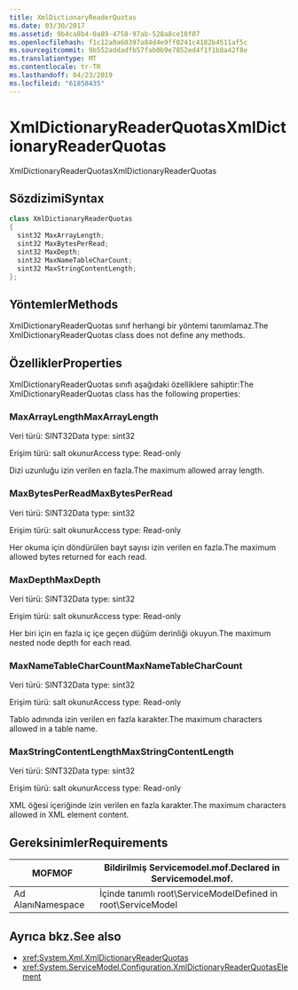 ```yaml
---
title: XmlDictionaryReaderQuotas
ms.date: 03/30/2017
ms.assetid: 9b4ca8b4-0a89-4758-97ab-528a8ce18f07
ms.openlocfilehash: f1c12a0a60397a84d4e9ff0241c4182b4511af5c
ms.sourcegitcommit: 9b552addadfb57fab0b9e7852ed4f1f1b8a42f8e
ms.translationtype: MT
ms.contentlocale: tr-TR
ms.lasthandoff: 04/23/2019
ms.locfileid: "61858435"
---
```

# <a name="xmldictionaryreaderquotas"></a><span data-ttu-id="a5ef3-102">XmlDictionaryReaderQuotas</span><span class="sxs-lookup"><span data-stu-id="a5ef3-102">XmlDictionaryReaderQuotas</span></span>
<span data-ttu-id="a5ef3-103">XmlDictionaryReaderQuotas</span><span class="sxs-lookup"><span data-stu-id="a5ef3-103">XmlDictionaryReaderQuotas</span></span>  
  
## <a name="syntax"></a><span data-ttu-id="a5ef3-104">Sözdizimi</span><span class="sxs-lookup"><span data-stu-id="a5ef3-104">Syntax</span></span>  
  
```csharp
class XmlDictionaryReaderQuotas  
{  
  sint32 MaxArrayLength;  
  sint32 MaxBytesPerRead;  
  sint32 MaxDepth;  
  sint32 MaxNameTableCharCount;  
  sint32 MaxStringContentLength;  
};  
```  
  
## <a name="methods"></a><span data-ttu-id="a5ef3-105">Yöntemler</span><span class="sxs-lookup"><span data-stu-id="a5ef3-105">Methods</span></span>  
 <span data-ttu-id="a5ef3-106">XmlDictionaryReaderQuotas sınıf herhangi bir yöntemi tanımlamaz.</span><span class="sxs-lookup"><span data-stu-id="a5ef3-106">The XmlDictionaryReaderQuotas class does not define any methods.</span></span>  
  
## <a name="properties"></a><span data-ttu-id="a5ef3-107">Özellikler</span><span class="sxs-lookup"><span data-stu-id="a5ef3-107">Properties</span></span>  
 <span data-ttu-id="a5ef3-108">XmlDictionaryReaderQuotas sınıfı aşağıdaki özelliklere sahiptir:</span><span class="sxs-lookup"><span data-stu-id="a5ef3-108">The XmlDictionaryReaderQuotas class has the following properties:</span></span>  
  
### <a name="maxarraylength"></a><span data-ttu-id="a5ef3-109">MaxArrayLength</span><span class="sxs-lookup"><span data-stu-id="a5ef3-109">MaxArrayLength</span></span>  
 <span data-ttu-id="a5ef3-110">Veri türü: SINT32</span><span class="sxs-lookup"><span data-stu-id="a5ef3-110">Data type: sint32</span></span>  
  
 <span data-ttu-id="a5ef3-111">Erişim türü: salt okunur</span><span class="sxs-lookup"><span data-stu-id="a5ef3-111">Access type: Read-only</span></span>  
  
 <span data-ttu-id="a5ef3-112">Dizi uzunluğu izin verilen en fazla.</span><span class="sxs-lookup"><span data-stu-id="a5ef3-112">The maximum allowed array length.</span></span>  
  
### <a name="maxbytesperread"></a><span data-ttu-id="a5ef3-113">MaxBytesPerRead</span><span class="sxs-lookup"><span data-stu-id="a5ef3-113">MaxBytesPerRead</span></span>  
 <span data-ttu-id="a5ef3-114">Veri türü: SINT32</span><span class="sxs-lookup"><span data-stu-id="a5ef3-114">Data type: sint32</span></span>  
  
 <span data-ttu-id="a5ef3-115">Erişim türü: salt okunur</span><span class="sxs-lookup"><span data-stu-id="a5ef3-115">Access type: Read-only</span></span>  
  
 <span data-ttu-id="a5ef3-116">Her okuma için döndürülen bayt sayısı izin verilen en fazla.</span><span class="sxs-lookup"><span data-stu-id="a5ef3-116">The maximum allowed bytes returned for each read.</span></span>  
  
### <a name="maxdepth"></a><span data-ttu-id="a5ef3-117">MaxDepth</span><span class="sxs-lookup"><span data-stu-id="a5ef3-117">MaxDepth</span></span>  
 <span data-ttu-id="a5ef3-118">Veri türü: SINT32</span><span class="sxs-lookup"><span data-stu-id="a5ef3-118">Data type: sint32</span></span>  
  
 <span data-ttu-id="a5ef3-119">Erişim türü: salt okunur</span><span class="sxs-lookup"><span data-stu-id="a5ef3-119">Access type: Read-only</span></span>  
  
 <span data-ttu-id="a5ef3-120">Her biri için en fazla iç içe geçen düğüm derinliği okuyun.</span><span class="sxs-lookup"><span data-stu-id="a5ef3-120">The maximum nested node depth for each read.</span></span>  
  
### <a name="maxnametablecharcount"></a><span data-ttu-id="a5ef3-121">MaxNameTableCharCount</span><span class="sxs-lookup"><span data-stu-id="a5ef3-121">MaxNameTableCharCount</span></span>  
 <span data-ttu-id="a5ef3-122">Veri türü: SINT32</span><span class="sxs-lookup"><span data-stu-id="a5ef3-122">Data type: sint32</span></span>  
  
 <span data-ttu-id="a5ef3-123">Erişim türü: salt okunur</span><span class="sxs-lookup"><span data-stu-id="a5ef3-123">Access type: Read-only</span></span>  
  
 <span data-ttu-id="a5ef3-124">Tablo adınında izin verilen en fazla karakter.</span><span class="sxs-lookup"><span data-stu-id="a5ef3-124">The maximum characters allowed in a table name.</span></span>  
  
### <a name="maxstringcontentlength"></a><span data-ttu-id="a5ef3-125">MaxStringContentLength</span><span class="sxs-lookup"><span data-stu-id="a5ef3-125">MaxStringContentLength</span></span>  
 <span data-ttu-id="a5ef3-126">Veri türü: SINT32</span><span class="sxs-lookup"><span data-stu-id="a5ef3-126">Data type: sint32</span></span>  
  
 <span data-ttu-id="a5ef3-127">Erişim türü: salt okunur</span><span class="sxs-lookup"><span data-stu-id="a5ef3-127">Access type: Read-only</span></span>  
  
 <span data-ttu-id="a5ef3-128">XML öğesi içeriğinde izin verilen en fazla karakter.</span><span class="sxs-lookup"><span data-stu-id="a5ef3-128">The maximum characters allowed in XML element content.</span></span>  
  
## <a name="requirements"></a><span data-ttu-id="a5ef3-129">Gereksinimler</span><span class="sxs-lookup"><span data-stu-id="a5ef3-129">Requirements</span></span>  
  
|<span data-ttu-id="a5ef3-130">MOF</span><span class="sxs-lookup"><span data-stu-id="a5ef3-130">MOF</span></span>|<span data-ttu-id="a5ef3-131">Bildirilmiş Servicemodel.mof.</span><span class="sxs-lookup"><span data-stu-id="a5ef3-131">Declared in Servicemodel.mof.</span></span>|  
|---------|-----------------------------------|  
|<span data-ttu-id="a5ef3-132">Ad Alanı</span><span class="sxs-lookup"><span data-stu-id="a5ef3-132">Namespace</span></span>|<span data-ttu-id="a5ef3-133">İçinde tanımlı root\ServiceModel</span><span class="sxs-lookup"><span data-stu-id="a5ef3-133">Defined in root\ServiceModel</span></span>|  
  
## <a name="see-also"></a><span data-ttu-id="a5ef3-134">Ayrıca bkz.</span><span class="sxs-lookup"><span data-stu-id="a5ef3-134">See also</span></span>

- <xref:System.Xml.XmlDictionaryReaderQuotas>
- <xref:System.ServiceModel.Configuration.XmlDictionaryReaderQuotasElement>
